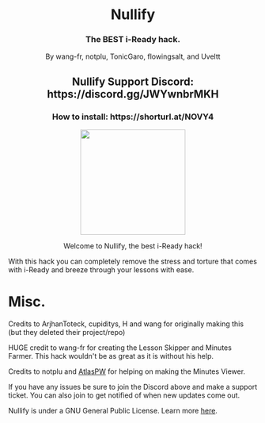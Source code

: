 <h1 align="center">Nullify</h1>
<h3 align="center">The BEST i-Ready hack.</h3>
<p align="center">
By wang-fr, notplu, TonicGaro, flowingsalt, and Uveltt
</p>
<h2 align="center">Nullify Support Discord: https://discord.gg/JWYwnbrMKH</h2>
<h3 align="center">How to install: https://shorturl.at/NOVY4</h3>

<p align="center">
<img width="212" height="212" src="https://res.cloudinary.com/dodofguiy/image/upload/v1671071889/icon_f6pwnj.png">
</p>

<p align="center">
Welcome to Nullify, the best i-Ready hack!

With this hack you can completely remove the stress and torture that comes with i-Ready and breeze through your lessons with ease.

# Misc.

Credits to ArjhanToteck, cupiditys, H and wang for originally making this (but they deleted their project/repo)

HUGE credit to wang-fr for creating the Lesson Skipper and Minutes Farmer. This hack wouldn't be as great as it is without his help.

Credits to notplu and [AtlasPW](https://github.com/AltasPW) for helping on making the Minutes Viewer.

If you have any issues be sure to join the Discord above and make a support ticket. You can also join to get notified of when new updates come out.
</p>

Nullify is under a GNU General Public License. Learn more [here](https://raw.githubusercontent.com/notplu/Nullify/main/LICENCE).

